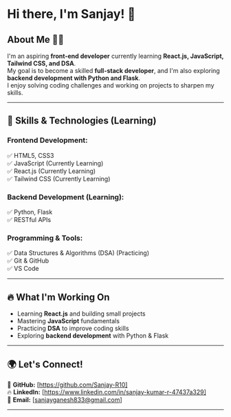 # Hi there, I'm Sanjay! 👋  

## **About Me** 🙋‍♂️  
I'm an aspiring **front-end developer** currently learning **React.js, JavaScript, Tailwind CSS, and DSA**.  
My goal is to become a skilled **full-stack developer**, and I'm also exploring **backend development with Python and Flask**.  
I enjoy solving coding challenges and working on projects to sharpen my skills.  

---

## **🚀 Skills & Technologies (Learning)**  

### **Frontend Development:**  
✅ HTML5, CSS3  
✅ JavaScript (Currently Learning)  
✅ React.js (Currently Learning)  
✅ Tailwind CSS (Currently Learning)  

### **Backend Development (Learning):**  
✅ Python, Flask  
✅ RESTful APIs  

### **Programming & Tools:**  
✅ Data Structures & Algorithms (DSA) (Practicing)  
✅ Git & GitHub  
✅ VS Code  

---

## **🔥 What I'm Working On**  
- Learning **React.js** and building small projects  
- Mastering **JavaScript** fundamentals  
- Practicing **DSA** to improve coding skills  
- Exploring **backend development** with Python & Flask  

---

## **🌍 Let's Connect!**  
🚀 **GitHub:** [https://github.com/Sanjay-R10]  
🔥 **LinkedIn:** [https://www.linkedin.com/in/sanjay-kumar-r-47437a329]  
📧 **Email:** [sanjayganesh833@gmail.com]  

---

